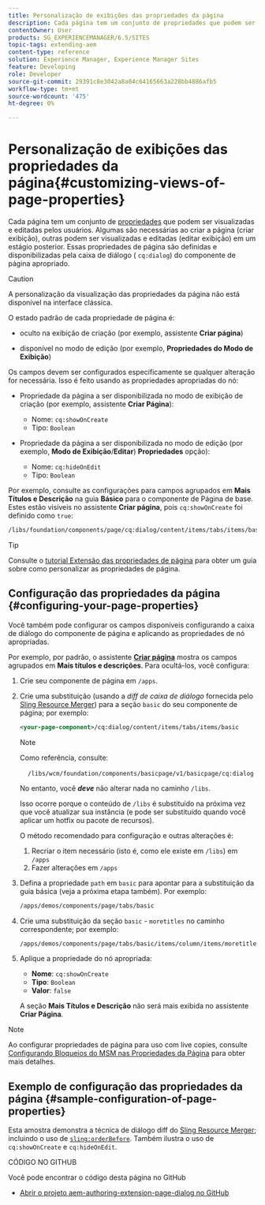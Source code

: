 ```yaml
---
title: Personalização de exibições das propriedades da página
description: Cada página tem um conjunto de propriedades que podem ser editadas conforme necessário
contentOwner: User
products: SG_EXPERIENCEMANAGER/6.5/SITES
topic-tags: extending-aem
content-type: reference
solution: Experience Manager, Experience Manager Sites
feature: Developing
role: Developer
source-git-commit: 29391c8e3042a8a04c64165663a228bb4886afb5
workflow-type: tm+mt
source-wordcount: '475'
ht-degree: 0%

---
```


# Personalização de exibições das propriedades da página{#customizing-views-of-page-properties}

Cada página tem um conjunto de [propriedades](/help/sites-authoring/editing-page-properties.md) que podem ser visualizadas e editadas pelos usuários. Algumas são necessárias ao criar a página (criar exibição), outras podem ser visualizadas e editadas (editar exibição) em um estágio posterior. Essas propriedades de página são definidas e disponibilizadas pela caixa de diálogo ( `cq:dialog`) do componente de página apropriado.

>[!CAUTION]
>
>A personalização da visualização das propriedades da página não está disponível na interface clássica.

O estado padrão de cada propriedade de página é:

* oculto na exibição de criação (por exemplo, assistente **Criar página**)

* disponível no modo de edição (por exemplo, **Propriedades do Modo de Exibição**)

Os campos devem ser configurados especificamente se qualquer alteração for necessária. Isso é feito usando as propriedades apropriadas do nó:

* Propriedade da página a ser disponibilizada no modo de exibição de criação (por exemplo, assistente **Criar Página**):

   * Nome: `cq:showOnCreate`
   * Tipo: `Boolean`

* Propriedade da página a ser disponibilizada no modo de edição (por exemplo, **Modo de Exibição**/**Editar**) **Propriedades** opção):

   * Nome: `cq:hideOnEdit`
   * Tipo: `Boolean`

Por exemplo, consulte as configurações para campos agrupados em **Mais Títulos e Descrição** na guia **Básico** para o componente de Página de base. Estes estão visíveis no assistente **Criar página**, pois `cq:showOnCreate` foi definido como `true`:

```xml
/libs/foundation/components/page/cq:dialog/content/items/tabs/items/basic/items/column/items/moretitles
```

>[!TIP]
>
>Consulte o [tutorial Extensão das propriedades de página](https://experienceleague.adobe.com/docs/experience-manager-learn/sites/developing/page-properties-technical-video-develop.html) para obter um guia sobre como personalizar as propriedades de página.

## Configuração das propriedades da página {#configuring-your-page-properties}

Você também pode configurar os campos disponíveis configurando a caixa de diálogo do componente de página e aplicando as propriedades de nó apropriadas.

Por exemplo, por padrão, o assistente [**Criar página**](/help/sites-authoring/managing-pages.md#creating-a-new-page) mostra os campos agrupados em **Mais títulos e descrições**. Para ocultá-los, você configura:

1. Crie seu componente de página em `/apps`.
1. Crie uma substituição (usando a *diff de caixa de diálogo* fornecida pelo [Sling Resource Merger](/help/sites-developing/sling-resource-merger.md)) para a seção `basic` do seu componente de página; por exemplo:

   ```xml
   <your-page-component>/cq:dialog/content/items/tabs/items/basic
   ```

   >[!NOTE]
   >
   >Como referência, consulte:
   >
   >    `/libs/wcm/foundation/components/basicpage/v1/basicpage/cq:dialog`
   >
   >No entanto, você ***deve*** não alterar nada no caminho `/libs`.
   >
   >Isso ocorre porque o conteúdo de `/libs` é substituído na próxima vez que você atualizar sua instância (e pode ser substituído quando você aplicar um hotfix ou pacote de recursos).
   >
   >O método recomendado para configuração e outras alterações é:
   >
   >1. Recriar o item necessário (isto é, como ele existe em `/libs`) em `/apps`
   >1. Fazer alterações em `/apps`

1. Defina a propriedade `path` em `basic` para apontar para a substituição da guia básica (veja a próxima etapa também). Por exemplo:

   ```xml
   /apps/demos/components/page/tabs/basic
   ```

1. Crie uma substituição da seção `basic` - `moretitles` no caminho correspondente; por exemplo:

   ```xml
   /apps/demos/components/page/tabs/basic/items/column/items/moretitles
   ```

1. Aplique a propriedade do nó apropriada:

   * **Nome**: `cq:showOnCreate`
   * **Tipo**: `Boolean`
   * **Valor**: `false`

   A seção **Mais Títulos e Descrição** não será mais exibida no assistente **Criar Página**.

>[!NOTE]
>
>Ao configurar propriedades de página para uso com live copies, consulte [Configurando Bloqueios do MSM nas Propriedades da Página](/help/sites-developing/extending-msm.md#configuring-msm-locks-on-page-properties-touch-enabled-ui) para obter mais detalhes.

## Exemplo de configuração das propriedades da página {#sample-configuration-of-page-properties}

Esta amostra demonstra a técnica de diálogo diff do [Sling Resource Merger](/help/sites-developing/sling-resource-merger.md); incluindo o uso de [`sling:orderBefore`](/help/sites-developing/sling-resource-merger.md#properties). Também ilustra o uso de `cq:showOnCreate` e `cq:hideOnEdit`.

CÓDIGO NO GITHUB

Você pode encontrar o código desta página no GitHub

* [Abrir o projeto aem-authoring-extension-page-dialog no GitHub](https://github.com/Adobe-Marketing-Cloud/aem-authoring-extension-page-dialog)
